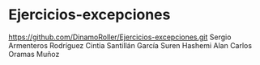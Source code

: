 # Ejercicios-excepciones
https://github.com/DinamoRoller/Ejercicios-excepciones.git
Sergio Armenteros Rodríguez
Cintia Santillán García
Suren Hashemi Alan 
Carlos Oramas Muñoz
